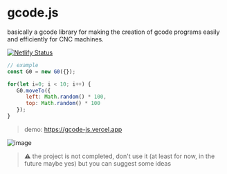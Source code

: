 # gcode.js

basically a gcode library for making the creation of gcode programs easily and efficiently for CNC machines.

[![Netlify Status](https://api.netlify.com/api/v1/badges/5386d634-4dab-4075-b703-88f25d4345f9/deploy-status)](https://app.netlify.com/sites/gcodejs/deploys)

```javascript
// example
const G0 = new G0({});

for(let i=0; i < 10; i++) {
   G0.moveTo({ 
      left: Math.random() * 100,
      top: Math.random() * 100 
   });
}
```

> demo: https://gcode-js.vercel.app

![image](https://user-images.githubusercontent.com/87947051/185802527-f03e7aba-45ed-4eb0-a6cd-f2f31048912f.png)

> ⚠️ the project is not completed, don't use it (at least for now, in the future maybe yes) but you can suggest some ideas
